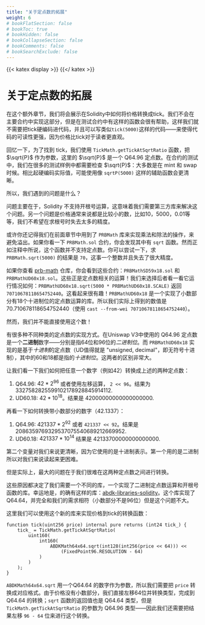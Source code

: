 ```yaml
---
title: "关于定点数的拓展"
weight: 6
# bookFlatSection: false
# bookToc: true
# bookHidden: false
# bookCollapseSection: false
# bookComments: false
# bookSearchExclude: false
---
```


{{< katex display >}} {{</ katex >}}

# 关于定点数的拓展

在这个额外章节，我们将会展示在Solidity中如何将价格转换成tick。我们不会在主要合约中实现这部分，但是在测试合约中有这样的函数会很有帮助，这样我们就不需要把tick硬编码进代码，并且可以写类似`tick(5000)`这样的代码——来使得代码的可读性更强，因为价格比tick对于读者更直观。

回忆一下，为了找到 tick，我们使用 `TickMath.getTickAtSqrtRatio` 函数，把 $\sqrt{P}$ 作为参数，这里的 $\sqrt{P}$ 是一个 Q64.96 定点数。在合约的测试中，我们在很多的测试样例中都需要检查 $\sqrt{P}$：大多数是在 mint 和 swap 时候。相比起硬编码实际值，可能使用像 `sqrtP(5000)` 这样的辅助函数会更清晰。

所以，我们遇到的问题是什么？

问题主要在于，Solidity 不支持开根号运算，这意味着我们需要第三方库来解决这个问题。另一个问题是价格通常来说都是比较小的数，比如10，5000，0.01等等，我们不希望在求根号时失去太多的精度。

或许你还记得我们在前面章节中用到了 `PRBMath` 库来实现乘法和除法的操作，来避免溢出。如果你看一下 `PRBMath.sol` 合约，你会发现其中有 `sqrt` 函数。然而正如注释中所说，这个函数并不支持定点数。你可以尝试一下，求`PRBMath.sqrt(5000)` 的结果是 `70`，这事一个整数并且失去了很大精度。

如果你查看 [prb-math](https://github.com/paulrberg/prb-math) 仓库，你会看到这些合约：`PRBMathSD59x18.sol` 和 `PRBMathUD60x18.sol`。这些正是定点数相关的运算！我们来选择后者看一看它运行情况如何：`PRBMathUD60x18.sqrt(5000 * PRBMathUD60x18.SCALE)` 返回 `70710678118654752440`。这看起来很有趣！`PRBMathUD60x18` 是一个实现了小数部分有18个十进制位的定点数运算的库。所以我们实际上得到的数值是70.710678118654752440（使用 `cast --from-wei 70710678118654752440`）。

然而，我们并不能直接使用这个数！

有很多种不同种类的定点数的实现方式。在Uniswap V3中使用的 Q64.96 定点数是一个**二进制**数字——分别是指64位和96位的*二进制位*。而 `PRBMathUD60x18` 实现的是基于*十进制*的定点数（UD值得就是 "unsigned, decimal"，即无符号十进制），其中的60和18都是指的*十进制位*。这两者的区别非常大。

让我们看一下我们如何把任意一个数字（例如42）转换成上述的两种定点数：
1. Q64.96: $42 * 2^{96}$ 或者使用左移运算， `2 << 96`。结果为 3327582825599102178928845914112.
2. UD60.18: $42 * 10^{18}$。结果是 42000000000000000000.

再看一下如何转换带小数部分的数字（42.1337）：
1. Q64.96: $421337 * 2^{92}$ 或者 `421337 << 92`。结果是 2086359769329537075540689212669952.
2. UD60.18: $421337 * 10^{14}$ 结果是 42133700000000000000.

第二个变量对我们来说更清晰，因为它使用的是十进制表示。第一个用的是二进制所以对我们来说读起来更困难。

但是实际上，最大的问题在于我们很难在这两种定点数之间进行转换。

这些原因都决定了我们需要一个不同的库，一个实现了二进制定点数运算和开根号函数的库。幸运地是，的确有这样的库：[abdk-libraries-solidity](https://github.com/abdk-consulting/abdk-libraries-solidity)。这个库实现了 Q64.64，并完全和我们的需求相符（小数部分不是96位）但是这个问题不大。

这里我们可以使用这个新的库来实现价格到tick的转换函数：

```solidity
function tick(uint256 price) internal pure returns (int24 tick_) {
    tick_ = TickMath.getTickAtSqrtRatio(
        uint160(
            int160(
                ABDKMath64x64.sqrt(int128(int256(price << 64))) <<
                    (FixedPoint96.RESOLUTION - 64)
            )
        )
    );
}
```

`ABDKMath64x64.sqrt` 用一个Q64.64 的数字作为参数，所以我们需要把 `price` 转换成对应格式。由于价格没有小数部分，我们直接左移64位并转换类型，完成到 Q64.64 的转换；`sqrt` 函数的返回值也是 Q64.64 类型，但是 `TickMath.getTickAtSqrtRatio` 的参数为 Q64.96 类型——因此我们还需要把结果左移 `96 - 64` 位来进行这个转换。
